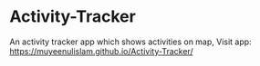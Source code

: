 # Activity-Tracker
An activity tracker app which shows activities on map,
Visit app: https://muyeenulislam.github.io/Activity-Tracker/

